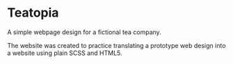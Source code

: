 # Teatopia
A simple webpage design for a fictional tea company. 

The website was created to practice translating a prototype web design into a website using plain SCSS and HTML5. 
